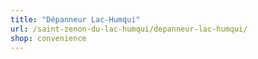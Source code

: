 ```yaml
---
title: "Dépanneur Lac-Humqui"
url: /saint-zenon-du-lac-humqui/depanneur-lac-humqui/
shop: convenience
---
```

